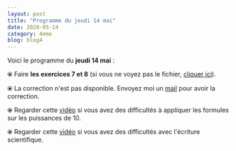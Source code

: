 ```yaml
---
layout: post
title: "Programme du jeudi 14 mai"
date: 2020-05-14
category: 4eme
blog: blog4
---
```


Voici le programme du <b>jeudi 14 mai</b> :

⦿ Faire <b>les exercices 7 et 8</b> (si vous ne voyez pas le fichier, <a href="/exercices/4eme/4eme_exercices_jeudi_14_mai_2020.pdf">cliquer ici</a>). 

<object data="/exercices/4eme/4eme_exercices_jeudi_14_mai_2020.pdf" width="100%" height="500" type='application/pdf'></object>

⦿ La correction n'est pas disponible. Envoyez moi un <a href="mailto:benjamindang2015@gmail.com">mail</a> pour avoir la correction.

⦿ Regarder cette <a class="video" href="https://youtu.be/GWz5_veC12U">vidéo</a> si vous avez des difficultés à appliquer les formules sur les puissances de 10.

⦿ Regarder cette <a class="video" href="https://youtu.be/tzhNCpLRtCY">vidéo</a> si vous avez des difficultés avec l'écriture scientifique.
